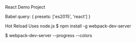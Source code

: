 React Demo Project

Babel
  query: {
    presets: ['es2015', 'react']
  }

Hot Reload
  Uses node.js
  $ npm install -g webpack-dev-server 
  
  $ webpack-dev-server --progress --colors
  

